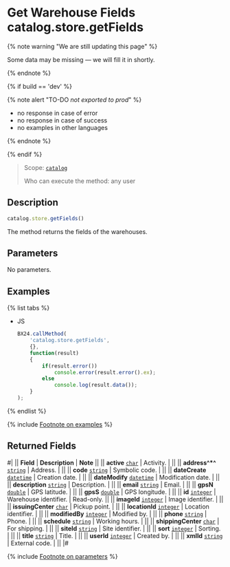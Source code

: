 # Get Warehouse Fields catalog.store.getFields

{% note warning "We are still updating this page" %}

Some data may be missing — we will fill it in shortly.

{% endnote %}

{% if build == 'dev' %}

{% note alert "TO-DO _not exported to prod_" %}

- no response in case of error
- no response in case of success
- no examples in other languages
  
{% endnote %}

{% endif %}

> Scope: [`catalog`](../../scopes/permissions.md)
>
> Who can execute the method: any user

## Description

```js
catalog.store.getFields()
```

The method returns the fields of the warehouses.

## Parameters

No parameters.

## Examples

{% list tabs %}

- JS

    ```js
    BX24.callMethod(
        'catalog.store.getFields',
        {},
        function(result)
        {
            if(result.error())
                console.error(result.error().ex);
            else
                console.log(result.data());
        }
    );
    ```

{% endlist %}

{% include [Footnote on examples](../../../_includes/examples.md) %}

## Returned Fields

#|
|| **Field** | **Description** | **Note** ||
|| **active** 
[`char`](../../data-types.md) | Activity. | ||
|| **address^*^** 
[`string`](../../data-types.md) | Address. |  ||
|| **code** 
[`string`](../../data-types.md) | Symbolic code. |  ||
|| **dateCreate** 
[`datetime`](../../data-types.md) | Creation date. |  ||
|| **dateModify** 
[`datetime`](../../data-types.md) | Modification date. |  ||
|| **description** 
[`string`](../../data-types.md) | Description. |  ||
|| **email** 
[`string`](../../data-types.md) | Email. |  ||
|| **gpsN** 
[`double`](../../data-types.md) | GPS latitude. |  ||
|| **gpsS** 
[`double`](../../data-types.md) | GPS longitude. | ||
|| **id** 
[`integer`](../../data-types.md) | Warehouse identifier. | Read-only. ||
|| **imageId** 
[`integer`](../../data-types.md) | Image identifier. |  ||
|| **issuingCenter** 
[`char`](../../data-types.md) | Pickup point. |  ||
|| **locationId** 
[`integer`](../../data-types.md) | Location identifier. |  ||
|| **modifiedBy** 
[`integer`](../../data-types.md) | Modified by. |  ||
|| **phone** 
[`string`](../../data-types.md) | Phone. |  ||
|| **schedule** 
[`string`](../../data-types.md) | Working hours. |  ||
|| **shippingCenter** 
[`char`](../../data-types.md) | For shipping. |  ||
|| **siteId** 
[`string`](../../data-types.md) | Site identifier. |  ||
|| **sort** 
[`integer`](../../data-types.md) | Sorting. |  ||
|| **title** 
[`string`](../../data-types.md) | Title. |  ||
|| **userId** 
[`integer`](../../data-types.md) | Created by. |  ||
|| **xmlId** 
[`string`](../../data-types.md) | External code. |  ||
|#

{% include [Footnote on parameters](../../../_includes/required.md) %}